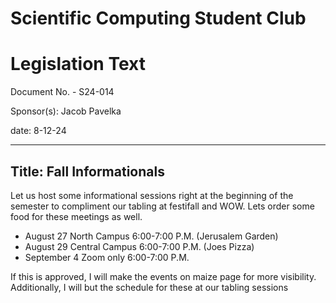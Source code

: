 # Scientific Computing Student Club

# Legislation Text
Document No. - S24-014

Sponsor(s): Jacob Pavelka

date: 8-12-24

---

Title: Fall Informationals
---
Let us host some informational sessions right at the beginning of the semester to compliment our tabling at festifall and WOW. Lets order some food for these meetings as well.


- August 27 North Campus 6:00-7:00 P.M. (Jerusalem Garden)
- August 29 Central Campus 6:00-7:00 P.M. (Joes Pizza)
- September 4 Zoom only 6:00-7:00 P.M.

If this is approved, I will make the events on maize page for more visibility. Additionally, I will but the schedule for these at our tabling sessions